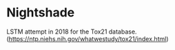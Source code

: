# Nightshade
LSTM attempt in 2018 for the Tox21 database. (https://ntp.niehs.nih.gov/whatwestudy/tox21/index.html)
